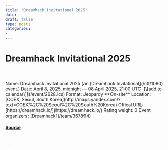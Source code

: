 ```yaml
---
title: "Dreamhack Invitational 2025"
date: 
draft: false
type: posts
categories: 
- 
---
```

# Dreamhack Invitational 2025

<br/>

<br/>
Name: Dreamhack Invitational 2025 (an [Dreamhack Invitational](/ctf/1090) event.)  
Date: April 8, 2025, midnight — 08 April 2025, 21:00 UTC  [\[add to calendar\]](/event/2628.ics)  
Format: Jeopardy  
**On-site**  
Location: [COEX, Seoul, South Korea](http://maps.yandex.com/?text=COEX%2C%20Seoul%2C%20South%20Korea)  
Offical URL: [https://dreamhack.io/](https://dreamhack.io/)  
Rating weight: 0  
Event organizers: [Dreamhack](/team/367894)

#### [Source](https://ctftime.org/event/2628)

<br/>
---

